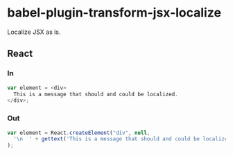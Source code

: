 # babel-plugin-transform-jsx-localize
Localize JSX as is.

## React

### In

```javascript
var element = <div>
  This is a message that should and could be localized.
</div>;
```

### Out

```javascript
var element = React.createElement("div", null,
  '\n  ' + gettext('This is a message that should and could be localized.') + '\n'
);
```
